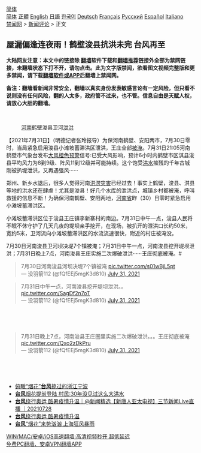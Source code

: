  <!-- 面包屑导航 --> <div class="breadcrumb"><!-- GTranslate: https://gtranslate.io/ -->  <div class="switcher notranslate">  <div class="selected">  <a href="#" onclick="return false;"> 简体</a>  </div>  <div class="option">  <a href="https://www.bannedbook.org" onclick="doGTranslate('zh-CN|zh-CN');jQuery('div.switcher div.selected a').html(jQuery(this).html());return false;" title="简体中文" class="nturl selected"> 简体</a>  <a href="https://www.bannedbook.org/zh-tw/" onclick="doGTranslate('zh-CN|zh-TW');jQuery('div.switcher div.selected a').html(jQuery(this).html());return false;" title="繁體中文" class="nturl"> 正體</a>  <a href="https://www.bannedbook.org/en/" onclick="doGTranslate('zh-CN|en');jQuery('div.switcher div.selected a').html(jQuery(this).html());return false;" title="English" class="nturl"> English</a>  <a href="https://www.bannedbook.org/ja/" onclick="doGTranslate('zh-CN|ja');jQuery('div.switcher div.selected a').html(jQuery(this).html());return false;" title="日本語" class="nturl"> 日語</a>  <a href="https://www.bannedbook.org/ko/" onclick="doGTranslate('zh-CN|ko');jQuery('div.switcher div.selected a').html(jQuery(this).html());return false;" title="한국어" class="nturl"> 한국어</a>  <a href="https://www.bannedbook.org/de/" onclick="doGTranslate('zh-CN|de');jQuery('div.switcher div.selected a').html(jQuery(this).html());return false;" title="Deutsch" class="nturl"> Deutsch</a>  <a href="https://www.bannedbook.org/fr/" onclick="doGTranslate('zh-CN|fr');jQuery('div.switcher div.selected a').html(jQuery(this).html());return false;" title="Français" class="nturl"> Français</a>  <a href="https://www.bannedbook.org/ru/" onclick="doGTranslate('zh-CN|ru');jQuery('div.switcher div.selected a').html(jQuery(this).html());return false;" title="Русский" class="nturl"> Русский</a>  <a href="https://www.bannedbook.org/es/" onclick="doGTranslate('zh-CN|es');jQuery('div.switcher div.selected a').html(jQuery(this).html());return false;" title="Español" class="nturl"> Español</a>  <a href="https://www.bannedbook.org/it/" onclick="doGTranslate('zh-CN|it');jQuery('div.switcher div.selected a').html(jQuery(this).html());return false;" title="Italiano" class="nturl"> Italiano</a>  </div>  </div>      <div class='breadcrumb-sub'><!-- Breadcrumb NavXT 6.3.0 --> <a href="https://www.bannedbook.org/" class="home">禁闻网</a> &gt; <a href="https://www.bannedbook.org/bnews/comments/" class="category">新闻评论</a> &gt; 正文</div></div><h2>屋漏偏逢连夜雨！鹤壁浚县抗洪未完 台风再至</h2> <p class="notice"><b>大陆网友注意：本文中的链接除 <a href="https://github.com/bannedbook/fanqiang" >翻墙</a>软件下载和<a href="https://github.com/killgcd/justmysocks/blob/master/README.md">翻墙推荐</a>链接外全部为禁网链接，未翻墙状态下打不开，请勿点击。此为文字版禁闻，欲看图文视频完整版和更多禁闻，请下载<a href="https://github.com/bannedbook/fanqiang">翻墙软件或APP</a>后翻墙上禁闻网。</p><p>备注：翻墙看新闻非常安全，翻墙以真实身份发表敏感言论有一定风险，但只看不说则没有任何风险，翻的人太多，政府管不过来，也不管。信息自由是天赋人权，请放心大胆的翻墙。</b></p>  <div class="entry"> <br /> <figure><a href="https://i0.wp.com/upload-images-bucket-v64rleca837do.s3.eu-west-1.amazonaws.com/wp-content/uploads/2021/07/31165944/Screen-Shot-2021-08-01-at-3.04.33-am.png?fit=626%2C680&#038;ssl=1" data-caption="河南鹤壁浚县卫河泄洪"></a><figcaption class="wp-caption-text"><a href="https://www.bannedbook.org/bnews/tag/%e6%b2%b3%e5%8d%97/" class="st_tag internal_tag" rel="tag" title="标签 河南 下的日志">河南</a>鹤壁浚县卫河<a href="https://www.bannedbook.org/bnews/tag/%E6%B3%84%E6%B4%AA/" class="st_tag internal_tag" rel="tag" title="标签 泄洪 下的日志">泄洪</a></figcaption></figure> <p>【2021年7月31日】（明德记者张玲报导）为保河南鹤壁、安阳两市，7月30日零时，当局紧急启用浚县小滩坡蓄滞洪区泄洪，王庄全部<a href="https://www.bannedbook.org/bnews/tag/%E8%A2%AB%E6%B7%B9/" class="st_tag internal_tag" rel="tag" title="标签 被淹 下的日志">被淹</a>。7月31日21:05河南鹤壁市气象台发布<a href="https://www.bannedbook.org/bnews/tag/%E5%A4%A7%E9%A3%8E/" class="st_tag internal_tag" rel="tag" title="标签 大风 下的日志">大风</a><a href="https://www.bannedbook.org/bnews/tag/%E6%A9%99%E8%89%B2%E9%A2%84%E8%AD%A6/" class="st_tag internal_tag" rel="tag" title="标签 橙色预警 下的日志">橙色预警</a>信号:已受大风影响，预计6小时内鹤壁市区淇县浚县平均风力为8到9级、阵风11到12级并可能持续。这个饱受<a href="https://www.bannedbook.org/bnews/tag/%e6%b4%aa%e6%b0%b4/" class="st_tag internal_tag" rel="tag" title="标签 洪水 下的日志">洪水</a>摧残的千年古城刚被扒堤泄洪，又再遇强风······</p> <p>郑州、新乡水退后，很多人觉得河南<a href="https://www.bannedbook.org/bnews/tag/%E6%B4%AA%E6%B6%9D%E7%81%BE%E5%AE%B3/" class="st_tag internal_tag" rel="tag" title="标签 洪涝灾害 下的日志">洪涝灾害</a>已经过去！事实上鹤壁，浚县、淇县等地的洪水还在肆虐！尤其是浚县！好几个水库的泄洪点，城镇乡村都被淹，呼叫救援的信息不断！为确保河南鹤壁、安阳两地，<a href="https://www.bannedbook.org/bnews/tag/%e6%b2%b3%e5%8d%97%e7%9c%81/" class="st_tag internal_tag" rel="tag" title="标签 河南省 下的日志">河南省</a>昨（30）日零时紧急启用小滩坡蓄滞洪区。</p>  <p>小滩坡蓄滞洪区位于浚县王庄镇李新寨村的南边。7月31日中午一点，浚县人民将不眠不休守护了几天几夜的堤坝亲手挖开，在现场，被扒开的泄洪口长约50米，宽约5米，卫河流向小滩坡蓄滞洪区的水流流速很快，附近的村庄被淹没。</p> <p>7月30日河南浚县卫河坝决堤7个镇被淹；7月31日中午一点，河南浚县挖开堤坝泄洪；7月31日晚上7点，河南浚县王庄实施二次爆破泄洪······王庄彻底被淹。#</p>  <blockquote class="twitter-tweet" data-width="550" data-dnt="true"> 7月30日河南浚县河坝决堤7个镇被淹 <a href="https://t.co/s01wBjL5pt">pic.twitter.com/s01wBjL5pt</a><br/> &mdash; 没羽箭112 (@fQfEEj5mgK3d810) <a href="https://twitter.com/fQfEEj5mgK3d810/status/1421471457314492416?ref_src=twsrc%5Etfw">July 31, 2021</a><br/> </blockquote> <blockquote class="twitter-tweet" data-width="550" data-dnt="true"> 7月31日中午一点，河南浚县挖开堤坝泄洪。。 <a href="https://t.co/SagDf2n7oT">pic.twitter.com/SagDf2n7oT</a><br/> &mdash; 没羽箭112 (@fQfEEj5mgK3d810) <a href="https://twitter.com/fQfEEj5mgK3d810/status/1421473259216936968?ref_src=twsrc%5Etfw">July 31, 2021</a><br/> </blockquote> <p>&nbsp;</p> <p>&nbsp;</p>  <blockquote class="twitter-tweet" data-width="550" data-dnt="true"> 7月31日晚上7点，河南浚县王庄圈里实施二次爆破泄洪。。。王庄彻底被淹 <a href="https://t.co/Qxo2zDkPru">pic.twitter.com/Qxo2zDkPru</a><br/> &mdash; 没羽箭112 (@fQfEEj5mgK3d810) <a href="https://twitter.com/fQfEEj5mgK3d810/status/1421472002511147014?ref_src=twsrc%5Etfw">July 31, 2021</a><br/> </blockquote> <p>&nbsp;</p> <p>&nbsp;</p>  <ul class='op-related-articles' title='相关阅读'> <li><a href='https://www.bannedbook.org/bnews/bannedvideo/20210728/1595740.html' target='_blank'>俯瞰“烟花”<b>台风</b>掠过的浙江宁波</a></li> <li><a href='https://www.bannedbook.org/bnews/bannedvideo/20210728/1595663.html' target='_blank'><b>台风</b>烟花提前登陆 村民:30年没见过这么大洪水</a></li> <li><a href='https://www.bannedbook.org/bnews/bannedvideo/20210728/1595643.html' target='_blank'><b>台风</b>绕行奥运 酷暑疫情升温｜@新闻精选【新唐人亚太电视】三节新闻Live直播 ｜20210728</a></li> <li><a href='https://www.bannedbook.org/bnews/bannedvideo/20210728/1595424.html' target='_blank'><b>台风</b>绕行奥运  酷暑疫情升温</a></li> <li><a href='https://www.bannedbook.org/bnews/bannedvideo/20210728/1595363.html' target='_blank'><b>台风</b>“烟花”来势汹汹 上海狂风暴雨</a></li> </ul> <p class="texttj"> <a href="https://github.com/bannedbook/fanqiang/wiki/V2ray%E6%9C%BA%E5%9C%BA" target="_blank">WIN/MAC/安卓/iOS高速翻墙:高清视频秒开,超低延迟</a><br/> <a href="https://github.com/bannedbook/fanqiang/wiki/%E7%A6%81%E9%97%BB%E7%BD%91%E5%AE%89%E5%8D%93%E7%BF%BB%E5%A2%99%E6%96%B0%E9%97%BBAPP" target="_blank">免费PC翻墙、安卓VPN翻墙APP</a></p><p>&nbsp;</p><a name='sharetosocial'></a>  <div style="margin-bottom:5px;padding-bottom:5px;clear:both"> <div id="archive-pix-1" class="banner-ads"> <!-- AuctionX Display platform tag START --> <div id="26318x728x90x621x_ADSLOT2" clicktrack="%%CLICK_URL_ESC%%"></div> <!-- AuctionX Display platform tag END --> </div> <div id="archive-pix-2" class="banner-ads"> <!-- AuctionX Display platform tag START --> <div id="26315x300x250x621x_ADSLOT2" clicktrack="%%CLICK_URL_ESC%%"></div> <!-- AuctionX Display platform tag END --> </div> </div>  <div id="archive-pix-1" class="banner-ads"> <!-- AuctionX Display platform tag START --> <div id="26318x728x90x621x_ADSLOT3" clicktrack="%%CLICK_URL_ESC%%"></div> <!-- AuctionX Display platform tag END --> </div> </div><!--END ENTRY--> 